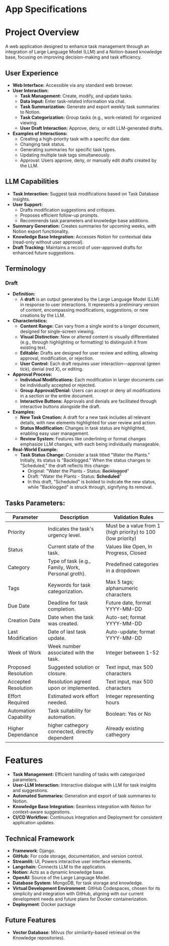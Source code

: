 # **App Specifications**

# Project Overview

A web application designed to enhance task management through an integration of Large Language Model (LLM) and a Notion-based knowledge base, focusing on improving decision-making and task efficiency.

## **User Experience**

- **Web Interface:** Accessible via any standard web browser.
- **User Interaction:**
    - **Task Management:** Create, modify, and update tasks.
    - **Data Input:** Enter task-related information via chat.
    - **Task Summarization:** Generate and export weekly task summaries to Notion.
    - **Task Categorization:** Group tasks (e.g., work-related) for organized viewing.
    - **User Draft Interaction:** Approve, deny, or edit LLM-generated drafts.
- **Examples of Interactions:**
    - Creating a high-priority task with a specific due date.
    - Changing task status.
    - Generating summaries for specific task types.
    - Updating multiple task tags simultaneously.
    - Approval: Users approve, deny, or manually edit drafts created by the LLM.

## **LLM Capabilities**

- **Task Interaction:** Suggest task modifications based on Task Database insights.
- **User Support:**
    - Drafts modification suggestions and critiques.
    - Proposes efficient follow-up prompts.
    - Recommends task parameters and knowledge base additions.
- **Summary Generation:** Creates summaries for upcoming weeks, with Notion export functionality.
- **Knowledge Base Integration:** Accesses Notion for contextual data (read-only without user approval).
- **Draft Tracking:** Maintains a record of user-approved drafts for enhanced future suggestions.

## **Terminology**

### **Draft**

- **Definition:**
    - A **draft** is an output generated by the Large Language Model (LLM) in response to user interactions. It represents a preliminary version of content, encompassing modifications, suggestions, or new creations by the LLM.
- **Characteristics:**
    - **Content Range:** Can vary from a single word to a longer document, designed for single-screen viewing.
    - **Visual Distinction:** New or altered content is visually differentiated (e.g., through highlighting or formatting) to distinguish it from existing text.
    - **Editable:** Drafts are designed for user review and editing, allowing approval, modification, or rejection.
    - **User Control:** Each draft requires user interaction—approval (green tick), denial (red X), or editing.
- **Approval Process:**
    - **Individual Modifications:** Each modification in larger documents can be individually accepted or rejected.
    - **Group Approval/Denial:** Users can accept or deny all modifications in a section or the entire document.
    - **Interactive Buttons:** Approvals and denials are facilitated through interactive buttons alongside the draft.
- **Examples:**
    - **New Task Creation:** A draft for a new task includes all relevant details, with new elements highlighted for user review and action.
    - **Status Modification:** Changes in task status are highlighted, enabling easy user management.
    - **Review System:** Features like underlining or format changes emphasize LLM changes, with each being individually manageable.
- **Real-World Example:**
    - **Task Status Change:** Consider a task titled "Water the Plants." Initially, its status is "Backlogged." When the status changes to "Scheduled," the draft reflects this change:
        - Original: "Water the Plants - Status: ~~Backlogged~~"
        - Draft: "Water the Plants - Status: **Scheduled**"
        - In this draft, "Scheduled" is bolded to indicate the new status, while "Backlogged" is struck through, signifying its removal.

## Tasks Parameters:

| Parameter | Description | Validation Rules |
| --- | --- | --- |
| Priority | Indicates the task's urgency level. | Must be a value from 1 (high priority) to 100 (low priority) |
| Status | Current state of the task. | Values like Open, In Progress, Closed |
| Category | Type of task (e.g., Family, Work, Personal groth). | Predefined categories in a dropdown |
| Tags | Keywords for task categorization. | Max 5 tags; alphanumeric characters |
| Due Date | Deadline for task completion. | Future date, format YYYY-MM-DD |
| Creation Date | Date when the task was created. | Auto-set; format YYYY-MM-DD |
| Last Modification | Date of last task update. | Auto-update; format YYYY-MM-DD |
| Week of Work | Week number associated with the task. | Integer between 1-52 |
| Proposed Resolution | Suggested solution or closure. | Text input, max 500 characters |
| Accepted Resolution | Resolution agreed upon or implemented. | Text input, max 500 characters |
| Effort Required | Estimated work effort needed. | Integer representing hours |
| Automation Capability | Task suitability for automation. | Boolean: Yes or No |
| Higher Dependance | higher cathegory connected, directly dependent | Already existing cathegory |

# Features

- **Task Management:** Efficient handling of tasks with categorized parameters.
- **User-LLM Interaction:** Interactive dialogue with LLM for task insights and suggestions.
- **Automated Summaries:** Generation and export of task summaries to Notion.
- **Knowledge Base Integration:** Seamless integration with Notion for context-aware suggestions.
- **CI/CD Workflow:** Continuous Integration and Deployment for consistent application updates.

## **Technical Framework**

- **Framework**: Django.
- **GitHub:** For code storage, documentation, and version control.
- **Streamlit:** UI, Powers interactive user interface elements.
- **Langchain:** Connects LLM to the application.
- **Notion:** Acts as a dynamic knowledge base.
- **OpenAI:** Source of the Large Language Model.
- **Database System**: MongoDB, for task storage and knowledge.
- **Virtual Development Environment**: GitHub Codespaces, chosen for its simplicity and integration with GitHub, aligning with our current development needs and future plans for Docker containerization.
- **Deployment**: Docker package

## Future Features

- **Vector Database**: Milvus (for similarity-based retrieval on the Knowledge repositories).
